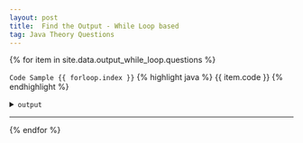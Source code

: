 ```yaml
---
layout: post
title:  Find the Output - While Loop based
tag: Java Theory Questions 
---
```


{% for item in site.data.output_while_loop.questions %}

<code>Code Sample {{ forloop.index }}</code>
{% highlight java %}
{{ item.code }}
{% endhighlight %}

<!--- answer --->
<details>
    <summary><code>output</code></summary>
    <p>
    	{% highlight java %}
        {% if item.output == null %}
            //{{ site.pending }}
        {% else %}
            {{ item.output }}
        {% endif %}
        {% endhighlight %}
    </p>
</details>
<hr>
{% endfor %}
